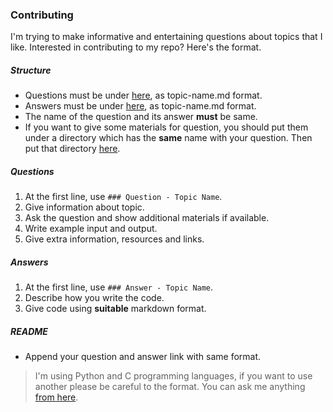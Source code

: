 ### Contributing

I'm trying to make informative and entertaining questions about topics that I like. Interested in contributing to my repo? Here's the format.

##### Structure

- Questions must be under [here](questions), as topic-name.md format.
- Answers must be under [here](answers), as topic-name.md format.
- The name of the question and its answer **must** be same.
- If you want to give some materials for question, you should put them under a directory which has the **same** name with your question. Then put that directory [here](questions/materials).

##### Questions

1. At the first line, use ```### Question - Topic Name```.
2. Give information about topic.
3. Ask the question and show additional materials if available.
4. Write example input and output.
5. Give extra information, resources and links.

##### Answers

1. At the first line, use ```### Answer - Topic Name```.
2. Describe how you write the code.
3. Give code using **suitable** markdown format.

##### README

- Append your question and answer link with same format.

> I'm using Python and C programming languages, if you want to use another please be careful to the format. You can ask me anything [from here](demirag16@itu.edu.tr).
